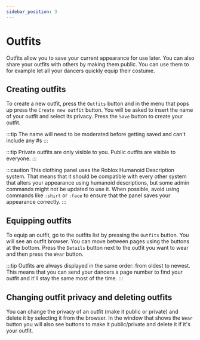 ```yaml
---
sidebar_position: 3
---
```


# Outfits

Outfits allow you to save your current appearance for use later. You can also share your outfits with others by making them public. You can use them to for example let all your dancers quickly equip their costume.

## Creating outfits

To create a new outfit, press the `Outfits` button and in the menu that pops up press the `Create new outfit` button. You will be asked to insert the name of your outfit and select its privacy. Press the `Save` button to create your outfit.

:::tip
The name will need to be moderated before getting saved and can't include any #s
:::

:::tip
Private outfits are only visible to you. Public outfits are visible to everyone.
:::

:::caution
This clothing panel uses the Roblox Humanoid Description system. That means that it should be compatible with every other system that alters your appearance using humanoid descriptions, but some admin commands might not be updated to use it. When possible, avoid using commands like `:shirt` or `:face` to ensure that the panel saves your appearance correctly.
:::

## Equipping outfits

To equip an outfit, go to the outfits list by pressing the `Outfits` button. You will see an outfit browser. You can move between pages using the buttons at the bottom. Press the `Details` button next to the outfit you want to wear and then press the `Wear` button.

:::tip
Outfits are always displayed in the same order: from oldest to newest. This means that you can send your dancers a page number to find your outfit and it'll stay the same most of the time.
:::

## Changing outfit privacy and deleting outfits

You can change the privacy of an outfit (make it public or private) and delete it by selecting it from the browser. In the window that shows the `Wear` button you will also see buttons to make it public/private and delete it if it's your outfit.
